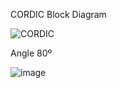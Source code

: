 CORDIC Block Diagram

![CORDIC](https://github.com/user-attachments/assets/9fc60995-fcec-4ddc-9009-21de4635d9cf)

Angle 80º
							
![image](https://github.com/user-attachments/assets/5022d76d-ebdb-4ec1-8364-2d9564ae9e78)
